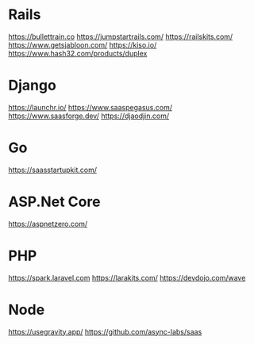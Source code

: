 Rails
=====
https://bullettrain.co
https://jumpstartrails.com/
https://railskits.com/
https://www.getsjabloon.com/
https://kiso.io/
https://www.hash32.com/products/duplex

Django
======
https://launchr.io/
https://www.saaspegasus.com/
https://www.saasforge.dev/
https://djaodjin.com/

Go
==
https://saasstartupkit.com/

ASP.Net Core
============
https://aspnetzero.com/

PHP
===
https://spark.laravel.com
https://larakits.com/
https://devdojo.com/wave

Node
====
https://usegravity.app/
https://github.com/async-labs/saas
